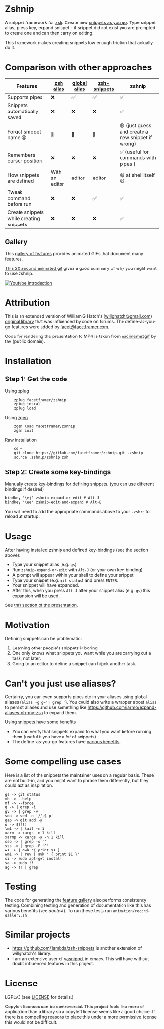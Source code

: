 # Zshnip
A snippet framework for [zsh](http://zsh.sourceforge.net/). Create new [snippets as you go](define-as-you-go.md). Type snippet alias, press key, expand snippet - if snippet did not exist you are prompted to create one and can then carry on editing.

This framework makes creating snippets low enough friction that actually do it.

# Comparison with other approaches

| Features | [zsh alias](https://github.com/rothgar/mastering-zsh/blob/master/docs/helpers/aliases.md) | [global alias](https://github.com/rothgar/mastering-zsh/blob/master/docs/helpers/aliases.md#global-aliases) | [zsh-snippets](https://github.com/willghatch/zsh-snippets) | zshnip |
| --- | --- | --- | --- | --- |
| Supports pipes | :x: | :white_check_mark: | :white_check_mark: | :white_check_mark: |
| Snippets automatically saved | :x: | :x: | :x: | :white_check_mark: |
| Forgot snippet name 😧 | :grimacing: | :grimacing: | :grimacing: | :smile: (just guess and create a new snippet if wrong) |
| Remembers cursor position | :x: | :x: | :x: | :white_check_mark: (useful for commands with pipes ) |
| How snippets are defined |  With an editor |  editor |  editor | :smile: at shell itself :smile: |
| Tweak command before run | :x: | :x: | :white_check_mark: | ✅ |
| Create snippets while creating snippets | :x: | :x: | :x: | ✅ |

## Gallery
This [gallery of features](GALLERY.md) provides animated GIFs that document many features.

[This 20 second animated gif](https://github.com/facetframer/zshnip/blob/master/animation/gallery-gifs/gallery-define.gif) gives a good summary of why you might want to use zshnip.

[![Youtube introduction](https://img.youtube.com/vi/6bHHKTBNhb0/0.jpg)](https://www.youtube.com/watch?v=6bHHKTBNhb0)


# Attribution
This is an extended version of William G Hatch's (willghatch@gmail.com)
[original library](https://github.com/willghatch/zsh-snippets) that was influenced by code on forums.
The define-as-you-go features were added by facet@facetframer.com.

Code for rendering the presentation to MP4 is taken from [asciinema2gif](https://github.com/tav/asciinema2gif) by tav (public domain).

# Installation
## Step 1: Get the code
Using [zplug](https://github.com/zplug/zplug)

```
    zplug facetframer/zshnip
    zplug install
    zplug load
```

Using [zgen](https://github.com/tarjoilija/zgen)

```
    zgen load facetframer/zshnip
    zgen init
```

Raw installation

```
    cd ~
    git clone https://github.com/facetframer/zshnip.git .zshnip
    source .zshnip/zshnip.zsh
```

## Step 2: Create some key-bindings

Manually create key-bindings for defining snippets.
(you can use different bindings if desired)

```
bindkey '\ej' zshnip-expand-or-edit # Alt-J
bindkey '\ee' zshnip-edit-and-expand # Alt-E
```

You will need to add the appropriate commands above to your `.zshrc` to reload at startup.

# Usage

After having installed zshnip and defined key-bindings (see the section above):

- Type your snippet alias (e.g. `gs`)
- Run `zshnip-expand-or-edit` with `Alt-J` (or your own key-binding)
- A prompt will appear within your shell to define your snippet
- Type your snippet (e.g. `git status`) and press `ENTER`.
- Your snippet will have expanded.
- After this, when you press `Alt-J` after your snippet alias (e.g. `gs`) this expansion will be used.

See [this section of the presentation](https://www.youtube.com/watch?v=6bHHKTBNhb0&t=35).

# Motivation

Defining snippets can be problematic:

1. Learning other people's snippets is boring
1. One only knows what snippets you want while you are carrying out a task, not later.
1. Going to an editor to define a snippet can hijack another task.

# Can't you just use aliases?

Certainly, you can even supports pipes etc in your aliases using global aliases (`alias -g g='| grep '`).
You could also write a wrapper about `alias` to persist aliases and use something like
https://github.com/jarmo/expand-aliases-oh-my-zsh to expand them.

Using snippets have some benefits

 - You can verify that snippets expand to what you want before running them (useful if you have a *lot* of snippets)
 - The define-as-you-go features have [various benefits](define-as-you-go.md).

# Some compelling use cases

Here is a list of the snippets the maintainer uses on a regular basis.
These are not built-in, and you might want to phrase them differently, but they could act as inspiration.

```
gs -> git status
mh -> --help
mf -> --force
g -> | grep -i
gv -> | grep -v
sda -> sed -n '//,$ p'
gap -> git add -p
o -> $(!!)
lm1 -> | tail -n 1
xarm -> xargs -n 1 kill
xarmp -> xargs -p -n 1 kill
sso -> | grep -o ''
sss -> | grep -P '^'
w1 -> | awk '{ print $1 }'
wm1 -> | rev | awk ' { print $1 }'
si -> sudo apt-get install
sa -> sudo !!
ag -> !! | grep
```


# Testing
The code for generating the [feature gallery](GALLERY.md) also performs consistency testing.
Combining testing and generation of documentation like this has various benefits (see *doctest*).
To run these tests run `animation/record-gallery.sh`

# Similar projects

- https://github.com/1ambda/zsh-snippets is another extension of willghatch's library.
- I am an extensive user of [yasnippet](https://github.com/joaotavora/yasnippet) in emacs. This will have without doubt influenced features in this project.

# License

LGPLv3 (see [LICENSE](LICENSE) for details.)

Copyleft licenses can be controversial.
This project feels like more of application than a library so a copyleft license seems like a good choice.
If there is a compelling reasons to place this under a more permissive license this would not be difficult.
